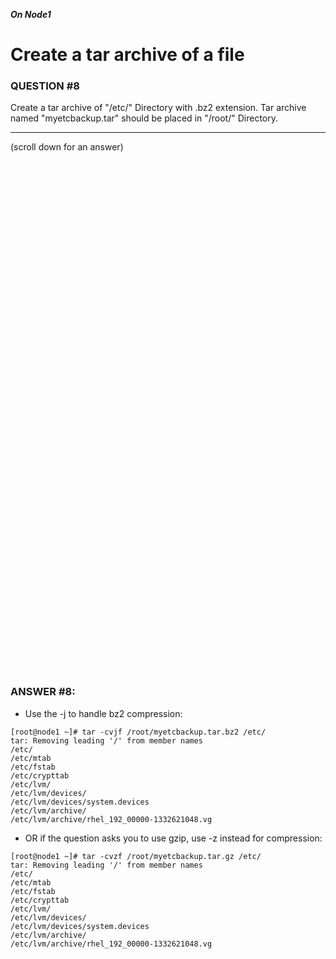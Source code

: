 ***On Node1***

# Create a tar archive of a file

### QUESTION #8
Create a tar archive of "/etc/" Directory with .bz2 extension. Tar archive named "myetcbackup.tar" should be placed in "/root/" Directory. 
 

***
(scroll down for an answer)

<br/><br/><br/><br/><br/><br/><br/><br/><br/><br/><br/><br/><br/><br/><br/><br/><br/><br/><br/><br/><br/><br/><br/><br/>
<br/><br/><br/><br/><br/><br/><br/><br/><br/><br/><br/><br/><br/><br/><br/><br/><br/><br/><br/><br/><br/><br/><br/><br/>

### ANSWER #8:

* Use the -j to handle bz2 compression:
```
[root@node1 ~]# tar -cvjf /root/myetcbackup.tar.bz2 /etc/
tar: Removing leading '/' from member names
/etc/
/etc/mtab
/etc/fstab
/etc/crypttab
/etc/lvm/
/etc/lvm/devices/
/etc/lvm/devices/system.devices
/etc/lvm/archive/
/etc/lvm/archive/rhel_192_00000-1332621048.vg
```

* OR if the question asks you to use gzip, use -z instead for compression:
```
[root@node1 ~]# tar -cvzf /root/myetcbackup.tar.gz /etc/
tar: Removing leading '/' from member names
/etc/
/etc/mtab
/etc/fstab
/etc/crypttab
/etc/lvm/
/etc/lvm/devices/
/etc/lvm/devices/system.devices
/etc/lvm/archive/
/etc/lvm/archive/rhel_192_00000-1332621048.vg
```
